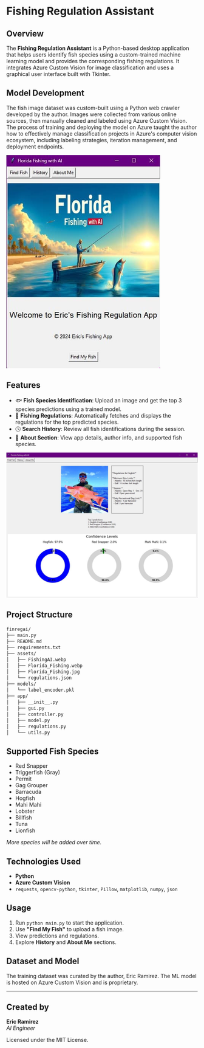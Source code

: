 # Fishing Regulation Assistant

## Overview
The **Fishing Regulation Assistant** is a Python-based desktop application that helps users identify fish species using a custom-trained machine learning model and provides the corresponding fishing regulations. It integrates Azure Custom Vision for image classification and uses a graphical user interface built with Tkinter.

## Model Development
The fish image dataset was custom-built using a Python web crawler developed by the author. Images were collected from various online sources, then manually cleaned and labeled using Azure Custom Vision. The process of training and deploying the model on Azure taught the author how to effectively manage classification projects in Azure's computer vision ecosystem, including labeling strategies, iteration management, and deployment endpoints.

![Welcome.jpg](assets/Welcome.jpg)

## Features
- 🐟 **Fish Species Identification**: Upload an image and get the top 3 species predictions using a trained model.
- 📜 **Fishing Regulations**: Automatically fetches and displays the regulations for the top predicted species.
- 🕓 **Search History**: Review all fish identifications during the session.
- 👤 **About Section**: View app details, author info, and supported fish species.

![Prediction.jpg](assets/Prediction.jpg)

## Project Structure

```
finregai/
├── main.py
├── README.md
├── requirements.txt
├── assets/
│   ├── FishingAI.webp
│   ├── Florida_Fishing.webp
│   ├── Florida_Fishing.jpg
│   └── regulations.json
├── models/
│   └── label_encoder.pkl
├── app/
│   ├── __init__.py
│   ├── gui.py
│   ├── controller.py
│   ├── model.py
│   ├── regulations.py
│   └── utils.py
```

## Supported Fish Species
- Red Snapper
- Triggerfish (Gray)
- Permit
- Gag Grouper
- Barracuda
- Hogfish
- Mahi Mahi
- Lobster
- Billfish
- Tuna
- Lionfish

*More species will be added over time.*

## Technologies Used
- **Python**
- **Azure Custom Vision**
- `requests`, `opencv-python`, `tkinter`, `Pillow`, `matplotlib`, `numpy`, `json`

## Usage
1. Run `python main.py` to start the application.
2. Use **"Find My Fish"** to upload a fish image.
3. View predictions and regulations.
4. Explore **History** and **About Me** sections.

## Dataset and Model
The training dataset was curated by the author, Eric Ramirez. The ML model is hosted on Azure Custom Vision and is proprietary.

---

## Created by
**Eric Ramirez**  
_AI Engineer_

Licensed under the MIT License.
